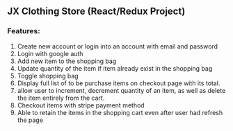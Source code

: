 ## JX Clothing Store (React/Redux Project)

### Features:

1. Create new account or login into an account with email and password 
2. Login with google auth
3. Add new item to the shopping bag
4. Update quantity of the item if item already exist in the shopping bag
5. Toggle shopping bag
6. Display full list of to be purchase items on checkout page with its total.
7. allow user to increment, decrement quantity of an item, as well as delete the item entirely from the cart.
8. Checkout items with stripe payment method
9. Able to retain the items in the shopping cart even after user had refresh the page
